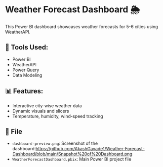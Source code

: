 # Weather Forecast Dashboard 🌦️

This Power BI dashboard showcases weather forecasts for 5-6 cities using WeatherAPI.

## 🔧 Tools Used:
- Power BI
- WeatherAPI
- Power Query
- Data Modeling

## 📊 Features:
- Interactive city-wise weather data
- Dynamic visuals and slicers
- Temperature, humidity, wind-speed tracking

## 📁 File
- `dashboard-preview.png`: Screenshot of the dashboard:https://github.com/AkashGavade1/Weather-Forecast-Dashboard/blob/main/Snapshot%20of%20Dashboard.png
- `WeatherForecastDashboard.pbix`: Main Power BI project file
